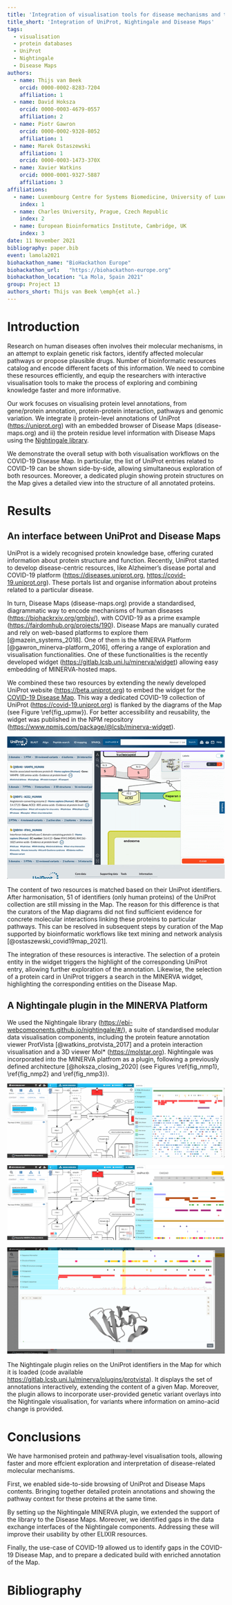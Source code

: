 ```yaml
---
title: 'Integration of visualisation tools for disease mechanisms and their annotations: UniProt, Nightingale and the MINERVA Platform'
title_short: 'Integration of UniProt, Nightingale and Disease Maps'
tags:
  - visualisation
  - protein databases
  - UniProt
  - Nightingale
  - Disease Maps
authors:
  - name: Thijs van Beek
    orcid: 0000-0002-8283-7204
    affiliation: 1
  - name: David Hoksza
    orcid: 0000-0003-4679-0557
    affiliation: 2
  - name: Piotr Gawron
    orcid: 0000-0002-9328-8052
    affiliation: 1
  - name: Marek Ostaszewski
    affiliation: 1
    orcid: 0000-0003-1473-370X
  - name: Xavier Watkins
    orcid: 0000-0001-9327-5887
    affiliation: 3
affiliations:
  - name: Luxembourg Centre for Systems Biomedicine, University of Luxembourg, Luxembourg
    index: 1
  - name: Charles University, Prague, Czech Republic
    index: 2
  - name: European Bioinformatics Institute, Cambridge, UK
    index: 3
date: 11 November 2021
bibliography: paper.bib
event: lamola2021
biohackathon_name: "BioHackathon Europe"
biohackathon_url:   "https://biohackathon-europe.org"
biohackathon_location: "La Mola, Spain 2021"
group: Project 13
authors_short: Thijs van Beek \emph{et al.}
---
```


# Introduction

Research on human diseases often involves their molecular mechanisms, in an attempt to explain genetic risk factors, identify affected molecular pathways or propose plausible drugs. Number of bioinformatic resources catalog and encode different facets of this information. We need to combine these resources efficiently, and equip the researchers with interactive visualisation tools to make the process of exploring and combining knowledge faster and more informative.

Our work focuses on visualising protein level annotations, from gene/protein annotation, 
protein-protein interaction, pathways and genomic variation. We integrate i) protein-level annotations of UniProt (https://uniprot.org) with an embedded browser of Disease Maps (disease-maps.org) and ii) the protein residue level information with Disease Maps using the [Nightingale library](https://ebi-webcomponents.github.io/nightingale/#/).

We demonstrate the overall setup with both visualisation workflows on the COVID-19 Disease Map.
In particular, the list of UniProt entries related to COVID-19 can be shown side-by-side, allowing simultaneous exploration of both resources. Moreover, a dedicated plugin showing protein structures on the Map gives a detailed view into the structure of all annotated proteins.

# Results

## An interface between UniProt and Disease Maps

UniProt is a widely recognised protein knowledge base, offering curated information about protein structure and function. Recently, UniProt started to develop disease-centric resources, like Alzheimer’s disease portal and COVID-19 platform (https://diseases.uniprot.org, https://covid-19.uniprot.org). These portals list and organise information about proteins related to a particular disease. 

In turn, Disease Maps (disease-maps.org) provide a standardised, diagrammatic way to encode mechanisms of human diseases (https://biohackrxiv.org/gmbjv/), with COVID-19 as a prime example (https://fairdomhub.org/projects/190). Disease Maps are manually curated and rely on web-based platforms to explore them [@mazein_systems_2018]. One of them is the MINERVA Platform [@gawron_minerva-platform_2016], offering a range of exploration and visualisation functionalities. One of these functionalities is the recently developed widget (https://gitlab.lcsb.uni.lu/minerva/widget) allowing easy embedding of MINERVA-hosted maps.

We combined these two resources by extending the newly developed UniProt website (https://beta.uniprot.org) to embed the widget for the [COVID-19 Disease Map](https://covid19map.elixir-luxembourg.org/minerva/index.xhtml?id=covid19_map_BH21_v1). This way a dedicated COVID-19 collection of UniProt (https://covid-19.uniprot.org) is flanked by the diagrams of the Map (see Figure \ref{fig_upmw}). For better accessibility and reusability, the widget was published in the NPM repository (https://www.npmjs.com/package/@lcsb/minerva-widget).

![UniProt (beta) embedding the COVID-19 Disease Map via MINERVA widget \label{fig_upmw}](./unpb_mnvw.gif)

The content of two resources is matched based on their UniProt identifiers. After harmonisation, 51 of identifiers (only human proteins) of the UniProt collection are still missing in the Map. The reason for this difference is that the curators of the Map diagrams did not find sufficient evidence for concrete molecular interactions linking these proteins to particular pathways. This can be resolved in subsequent steps by curation of the Map supported by bioinformatic workflows like text mining and network analysis [@ostaszewski_covid19map_2021].

The integration of these resources is interactive. The selection of a protein entity in the widget triggers the highlight of the corresponding UniProt entry, allowing further exploration of the annotation. Likewise, the selection of a protein card in UniProt triggers a search in the MINERVA widget, highlighting the corresponding entities on the Disease Map.

## A Nightingale plugin in the MINERVA Platform

We used the Nightingale library (https://ebi-webcomponents.github.io/nightingale/#/), a suite of standardised modular data visualisation components, including the protein feature annotation viewer ProtVista [@watkins_protvista_2017] and a protein interaction visualisation and a 3D viewer Mol* (https://molstar.org). Nightingale was incorporated into the MINERVA platfrom as a plugin, following a previously defined architecture [@hoksza_closing_2020] (see Figures \ref{fig_nmp1}, \ref{fig_nmp2} and \ref{fig_nmp3}).

![The Nightingale plugin in the MINERVA Platform: ProtVista \label{fig_nmp1}](./nghtgl_mnv_plg1.gif)

![The Nightingale plugin in the MINERVA Platform: Variants  \label{fig_nmp2}](./nghtgl_mnv_plg2.gif)

![The Nightingale plugin in the MINERVA Platform: Structure view  \label{fig_nmp3}](./nghtgl_mnv_plg3.gif)

The Nightingale plugin relies on the UniProt identifiers in the Map for which it is loaded (code available https://gitlab.lcsb.uni.lu/minerva/plugins/protvista). It displays the set of annotations interactively, extending the content of a given Map. Moreover, the plugin allows to incorporate user-provided genetic variant overlays into the Nightingale visualisation, for variants where information on amino-acid change is provided.

# Conclusions

We have harmonised protein and pathway-level visualisation tools, allowing faster and more effcient exploration and interpretation of disease-related molecular mechanisms. 

First, we enabled side-to-side browsing of UniProt and Disease Maps contents. Bringing together detailed protein annotations and showing the pathway context for these proteins at the same time.

By setting up the Nightingale MINERVA plugin, we extended the support of the library to the Disease Maps. Moreover, we identified gaps in the data exchange interfaces of the Nightingale components. Addressing these will improve their usability by other ELIXIR resources.

Finally, the use-case of COVID-19 allowed us to identify gaps in the COVID-19 Disease Map, and to prepare a dedicated build with enriched annotation of the Map.

# Bibliography